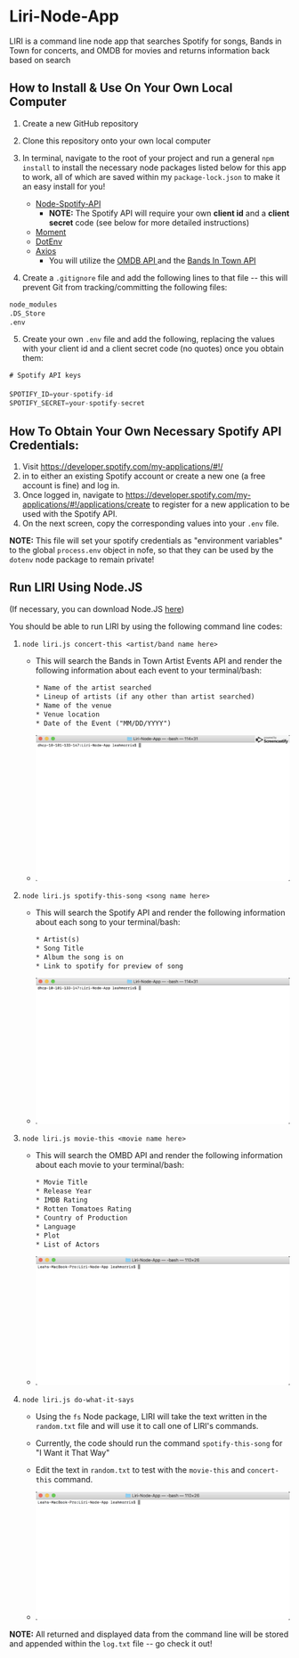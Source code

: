 # Liri-Node-App
LIRI is a command line node app that searches Spotify for songs, Bands in Town for concerts, and OMDB for movies and returns information back based on search 

## How to Install & Use On Your Own Local Computer
1. Create a new GitHub repository 
2. Clone this repository onto your own local computer
3. In terminal, navigate to the root of your project and run a general `npm install` to install the necessary node packages listed below for this app to work, all of which are saved within my `package-lock.json` to make it an easy install for you!

    * <a href="https://www.npmjs.com/package/node-spotify-api" target="_blank">Node-Spotify-API</a>
        * **NOTE:** The Spotify API will require your own **client id** and a **client secret** code (see below for more detailed instructions)
    * <a href="https://www.npmjs.com/package/moment" target="_blank">Moment</a>
    * <a href="https://www.npmjs.com/package/dotenv" target="_blank">DotEnv</a>
    * <a href="https://www.npmjs.com/package/axios" target="_blank">Axios</a>
        * You will utilize the <a href="http://www.omdbapi.com/" target="_blank">OMDB API </a> and the <a href="http://www.artists.bandsintown.com/bandsintown-api" target="_blank">Bands In Town API</a>
4. Create a `.gitignore` file and add the following lines to that file -- this will prevent Git from tracking/committing the following files:
```
node_modules
.DS_Store
.env
```
5. Create your own `.env` file and add the following, replacing the values with your client id and a client secret code (no quotes) once you obtain them:
```js
# Spotify API keys

SPOTIFY_ID=your-spotify-id
SPOTIFY_SECRET=your-spotify-secret

```
## How To Obtain Your Own Necessary Spotify API Credentials: 
1. Visit <https://developer.spotify.com/my-applications/#!/>
2. in to either an existing Spotify account or create a new one (a free account is fine) and log in.
3. Once logged in, navigate to <https://developer.spotify.com/my-applications/#!/applications/create> to register for a new application to be used with the Spotify API. 
4. On the next screen, copy the corresponding values into your `.env` file.

**NOTE:** This file will set your spotify credentials as "environment variables" to the global `process.env` object in nofe, so that they can be used by the `dotenv` node package to remain private! 

## Run LIRI Using Node.JS 
(If necessary, you can download Node.JS <a href="https://nodejs.org/en/download/">here</a>)

You should be able to run LIRI by using the following command line codes:

1. `node liri.js concert-this <artist/band name here>`
   * This will search the Bands in Town Artist Events API and render the following information about each event to your terminal/bash:
        ```
        * Name of the artist searched
        * Lineup of artists (if any other than artist searched) 
        * Name of the venue
        * Venue location
        * Date of the Event ("MM/DD/YYYY")
        ```
   * ![Concert-This](images/concert-this.gif)        
        
2. `node liri.js spotify-this-song <song name here>`
   * This will search the Spotify API and render the following information about each song to your terminal/bash:
        ```
        * Artist(s)
        * Song Title 
        * Album the song is on
        * Link to spotify for preview of song
        ```
    * ![Spotify-this-song](images/spotify-this-song.gif) 
    
3. `node liri.js movie-this <movie name here>`
   * This will search the OMBD API and render the following information about each movie to your terminal/bash:
        ```
        * Movie Title
        * Release Year
        * IMDB Rating 
        * Rotten Tomatoes Rating 
        * Country of Production
        * Language 
        * Plot
        * List of Actors
        ```
    * ![Movie-This](images/movie-this.gif) 

4. `node liri.js do-what-it-says`
   * Using the `fs` Node package, LIRI will take the text written in the `random.txt` file and will use it to call one of LIRI's commands.

    * Currently, the code should run the command `spotify-this-song` for "I Want it That Way"
    * Edit the text in `random.txt` to test with the `movie-this` and `concert-this` command.

    * ![Do-What-It-Says](images/do-what-it-says.gif) 

**NOTE:** All returned and displayed data from the command line will be stored and appended within the `log.txt` file -- go check it out!







